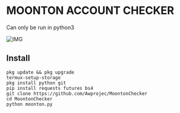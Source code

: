 # MOONTON ACCOUNT CHECKER

Can only be run in python3

![IMG]()

## Install
```
pkg update && pkg upgrade
termux-setup-storage
pkg install python git
pip install requests futures bs4
git clone https://github.com/Awprojec/MoontonChecker
cd MoontonChecker
python moonton.py
```
